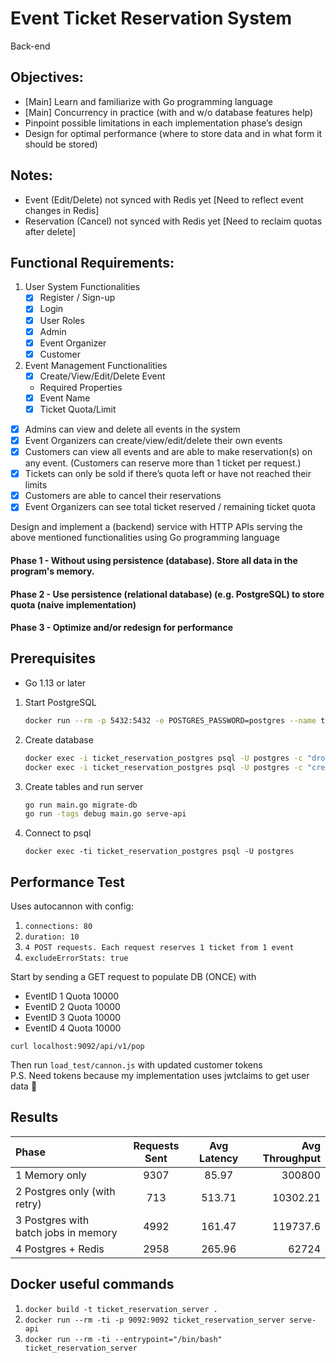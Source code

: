 # Event Ticket Reservation System

Back-end

## Objectives:
- [Main] Learn and familiarize with Go programming language
- [Main] Concurrency in practice (with and w/o database features help)
- Pinpoint possible limitations in each implementation phase’s design
- Design for optimal performance (where to store data and in what form it should be stored)
## Notes:
- Event (Edit/Delete) not synced with Redis yet [Need to reflect event changes in Redis]
- Reservation (Cancel) not synced with Redis yet [Need to reclaim quotas after delete]

## Functional Requirements:
1. User System Functionalities
    - [x] Register / Sign-up
    - [x] Login
    - [x] User Roles
    - [x] Admin
    - [x] Event Organizer
    - [x] Customer
2. Event Management Functionalities
    - [x] Create/View/Edit/Delete Event
    * Required Properties
    - [x] Event Name
    - [x] Ticket Quota/Limit
- [x] Admins can view and delete all events in the system
- [x] Event Organizers can create/view/edit/delete their own events
- [x] Customers can view all events and are able to make reservation(s) on any event. (Customers can reserve more than 1 ticket per request.)
- [x] Tickets can only be sold if there’s quota left or have not reached their limits
- [x] Customers are able to cancel their reservations
- [x] Event Organizers can see total ticket reserved / remaining ticket quota

Design and implement a (backend) service with HTTP APIs serving the above mentioned functionalities using Go programming language

#### Phase 1 - Without using persistence (database). Store all data in the program's memory.
#### Phase 2 - Use persistence (relational database) (e.g. PostgreSQL) to store quota (naive implementation)
#### Phase 3 - Optimize and/or redesign for performance

## Prerequisites

- Go 1.13 or later

1. Start PostgreSQL

   ```sh
   docker run --rm -p 5432:5432 -e POSTGRES_PASSWORD=postgres --name ticket_reservation_postgres postgres:12-alpine
   ```

2. Create database

   ```sh
   docker exec -i ticket_reservation_postgres psql -U postgres -c "drop database if exists ticket_reservation" &&
   docker exec -i ticket_reservation_postgres psql -U postgres -c "create database ticket_reservation"
   ```

3. Create tables and run server

   ```sh
   go run main.go migrate-db
   go run -tags debug main.go serve-api
   ```
4. Connect to psql
    ```shell script
    docker exec -ti ticket_reservation_postgres psql -U postgres
    ```
## Performance Test

Uses autocannon with config:
1. `connections: 80`
2. `duration: 10`
3. `4 POST requests. Each request reserves 1 ticket from 1 event`
4. `excludeErrorStats: true`

Start by sending a GET request to populate DB (ONCE) with
- EventID 1 Quota 10000
- EventID 2 Quota 10000
- EventID 3 Quota 10000
- EventID 4 Quota 10000
```shell script
curl localhost:9092/api/v1/pop
```
Then run `load_test/cannon.js` with updated customer tokens <br>
P.S. Need tokens because my implementation uses jwtclaims to get user data 🤣

## Results
| Phase    | Requests Sent | Avg Latency     | Avg Throughput     |
| :-------------| :----------: | :----------: | -----------: |
|  1 Memory only| 9307 | 85.97   | 300800   |
| 2 Postgres only (with retry) | 713 | 513.71 |10302.21  |
| 3 Postgres with batch jobs in memory| 4992 | 161.47 | 119737.6  |
| 4 Postgres + Redis| 2958 | 265.96 | 62724  |

## Docker useful commands
1. `docker build -t ticket_reservation_server .`
2. `docker run --rm -ti -p 9092:9092 ticket_reservation_server serve-api`
3. `docker run --rm -ti --entrypoint="/bin/bash" ticket_reservation_server`